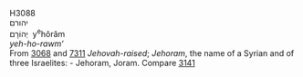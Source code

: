 <body>
  <p>H3088<br>  יהורם  <br> יְהוֹרָם  ‎  y<sup>e</sup>hôrâm  <br><i>yeh-ho-rawm‘ </i><br>From <a href="h3068.htm">3068</a> and <a href="h7311.htm">7311</a>  <i>Jehovah-raised</i>; <i>Jehoram</i>, the name of a Syrian and of three Israelites: - Jehoram, Joram. Compare <a href="h3141.htm">3141</a> <br></p>
 </body>